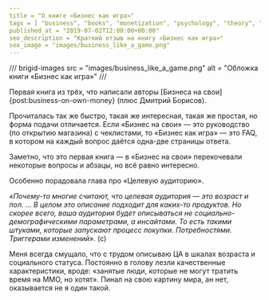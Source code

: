 ```yaml
---
title = "О книге «Бизнес как игра»"
tags = [ "business", "books", "monetization", "psychology", "theory", "economics", "interesting"]
published_at = "2019-07-02T12:00:00+00:00"
seo_description = "Краткий отзыв на книгу «Бизнес как игра»"
seo_image = "images/business_like_a_game.png"
---
```


/// brigid-images
src = "images/business_like_a_game.png"
alt = "Обложка книги «Бизнес как игра»"
///

Первая книга из трёх, что написали авторы [Бизнеса на свои]{post:business-on-own-money} (плюс Дмитрий Борисов).

Прочиталась так же быстро, такая же интересная, такая же простая, но форма подачи отличается. Если «Бизнес на свои» — это руководство (по открытию магазина) с чеклистами, то «Бизнес как игра» — это FAQ, в котором на каждый вопрос даётся одна-две страницы ответа.

Заметно, что это первая книга — в «Бизнес на свои» перекочевали некоторые вопросы и абзацы, но всё равно интересно.

<!-- more -->

Особенно порадовала глава про «Целевую аудиторию».

_«Почему-то многие считают, что целевая аудитория — это возраст и пол. … В целом это описание подходит для каких-то продуктов. Но скорее всего, ваша аудитория будет описываться не социально-демографическими параметрами, а инсайтами. То есть такими штуками, которые запускают процесс покупки. Потребностями. Триггерами изменений»_. (с)

Меня всегда смущало, что с трудом описываю ЦА в шкалах возраста и социального статуса. Постоянно в голову лезли качественные характеристики, вроде: «занятые люди, которые не могут тратить время на ММО, но хотят». Пинал на свою картину мира, ан нет, оказывается не я один такой.
